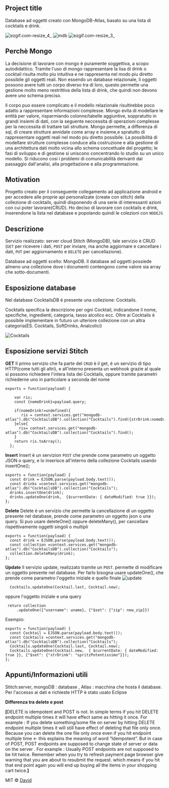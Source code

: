 ## Project title
Database ad oggetti creato con MongoDB-Atlas, basato su una lista di cocktails e drink.

![ezgif.com-resize_4_](uploads/fde3621563456c07baf4687684407da3/ezgif.com-resize_4_.gif)
![mdb](uploads/0d548fef23caf538e759c796026db09a/mdb.png)
![ezgif.com-resize_3_](uploads/da9741e278c50d9c12bcdaec7124d775/ezgif.com-resize_3_.gif)

## Perchè Mongo
La decisione di lavorare con mongo è puramente soggettiva, a scopo autodidattico.
Tramite l'uso di mongo rappresentare la lisa di drink o cocktail risulta molto piu intuitiva e ne rappresenta nel modo piu diretto possibile gli oggetti reali. 
Non essendo un database relazionale, li oggetti possono avere tutti un corpo diverso tra di loro, questo permette una gestione molto meno restrittiva della lista di drink, che quindi non devono avere uno schema preciso.

Il corpo puo essere complicato e il modello relazionale risultirebbe poco adatto a rappresentare informazioni complesse. Mongo evita di modellare le entità per valore, risparmiando colonne/tabelle aggiuntive, soppratutto in grandi insiemi di dati, con la seguente neccessita di operazioni complesse per la neccessita di trattare tali strutture. Mongo permette, a differenza di sql, di creare strutture annidate come array e insieme,e spratutto di rappresentare oggetti reali nel modo piu diretto possibile. 
La possibilità di modellare strutture complesse conduce alla costruzione e alla gestione di una architettura dati molto vicina allo schema concettuale del progetto; le fasi di sviluppo e di gestione si uniscono concentrando lo studio su un unico modello. Si riducono cosi i problemi di comunicabilità derivanti dal passaggio dall'analisi, alla progettazione e alla programmazione.

## Motivation
Progetto creato per il conseguente collegamento ad applicazione android e per accedere alle proprie api personalizate (create con stitch) della collezione di cocktails, quindi disponendo di una serie di interessanti azioni con cui poter lavorare(CRUD).
Ho deciso di lavorare con cocktails e drink, inserendone la lista nel database e popolando quindi le colezioni con `NODEJS`

## Descrizione
Servizio realizzato: server cloud Stitch (MongoDB), tale servizio è CRUD (`GET` per ricevere i dati, `POST` per inviare, ma anche aggiornare e cancellare i dati, `PUT` per aggiornamento e `DELETE` per cancellazione).

Database ad oggetti scelto: MongoDB. Il database ad oggetti possiede almeno una collezione dove i documenti contengono come valore sia array che sotto-documenti.

## Esposizione database
Nel database CocktailsDB è presente una collezione: Cocktails.

Cocktails specifica la descrizione per ogni Cocktail, indicandone il nome, specifiche, ingredienti, categoria, tasso alcolico ecc.
Oltre ai Cocktails è possibile implementare in futuro un ulteriore collezione con un altra categoria(ES. Cocktails, SoftDrinks, Analcolici)

![Cocktails](uploads/12b4eb717efb4b99007f268d9dd0df40/Cocktails.PNG)

## Esposizione servizi Stitch 
<b>GET</b>
Il primo servizio che fa parte del `CRUD` è il get, è un servizio di tipo HTTP(come tutti gli altri), e all'interno presenta un webhook grazie al quale si possono richiedere l'intera lista dei Cocktails, oppure tramite parametri richiederne uno in particolare a seconda del nome

```
exports = function(payload) {

    var ris; 
    const {nomeDrink}=payload.query;
    
    if(nomeDrink!=undefined){
       ris = context.services.get("mongodb-atlas").db("CocktailsDB").collection("Cocktails").find({strDrink:nomeDrink});
    }else{
      ris= context.services.get("mongodb-atlas").db("CocktailsDB").collection("Cocktails").find();
    }
    return ris.toArray();
  };
```

<b>Insert</b>
Insert è un servizion `POST` che prende come parametro un oggetto JSON o query, e lo inserisce all'interno della collezione Cocktails usando insertOne();
```
exports = function(payload) {
  const drink = EJSON.parse(payload.body.text());
  const drinks =context.services.get("mongodb-atlas").db("CocktailsDB").collection("Cocktails");
  drinks.insertOne(drink);
  drinks.updateOne(drink,  {$currentDate: { dateModified: true }}); 
};
```

<b>Delete</b>
Delete è un servizio che permette la cancellazione di un oggetto presente nel database, prende come parametro un oggetto json o una query. Si puo usare deleteOne() oppure deleteMany(), per cancellare rispettivamente oggetti singoli o multipli
```
exports = function(payload) {
  const drink = EJSON.parse(payload.body.text());
  const collection =context.services.get("mongodb-atlas").db("CocktailsDB").collection("Cocktails");
  collection.deleteMany(drink);
};
```

<b>Update</b>
Il servizio update, realizzato tramite un `POST`. permette di modificare un oggetto presente nel database.
Per farlo bisogna usare updateOne(), che prende come parametro l'oggetto iniziale e quello finale
![update](uploads/f349892eeb4d4f60a7e3764a2d4391a9/update.PNG)
```
  Cocktails.updateOne(Cocktail.last, Cocktail.new);
```
 oppure l'oggetto iniziale e una query
```
 return collection
     .updateOne({"username": uname}, {"$set": {"zip": new_zip}})
```
Esempio:
```
exports = function(payload) {
  const Cocktail = EJSON.parse(payload.body.text());
  const Cocktails =context.services.get("mongodb-atlas").db("CocktailsDB").collection("Cocktails");
  Cocktails.updateOne(Cocktail.last, Cocktail.new);
  Cocktails.updateOne(Cocktail.new,  { $currentDate: { dateModified: true }}, {"$set": {"strDrink": "spritzPotentissimo"}}); 
};
```

## Appunti/Informazioni utili 
Stitch:server, mongoDB : database , Atlas : macchina che hosta il database.
Per l'accesso ai dati e richieste HTTP è stato usato Eclipse

<b>Differenza tra delete e post</b>

<b>[</b>DELETE is idempotent and POST is not.
In simple terms if you hit DELETE endpoint multiple times it will have effect same as hitting it once.
For example : If you delete something/some file on server by hitting DELETE endpoint multiple times it will still have effect of deleting that file only once. Because you can delete the one file only once even if you hit endpoint multiple time <- this explains the meaning of word “Idempotent”.
But in case of POST, POST endpoints are supposed to change state of server or data on the server .
For example : Usually POST endpoints are not supposed to be hit twice. Remember when you try to refresh payment page browser give warning that you are about to resubmit the request.
which means if you hit that end point again you will end up buying all the items in your shopping cart twice.<b>]</b>



MIT © [David]()
